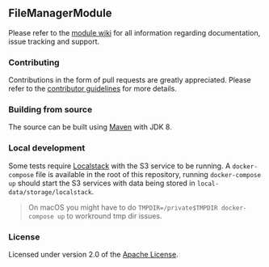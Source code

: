 ## FileManagerModule
Please refer to the [module wiki][] for all information regarding documentation, issue tracking and support.

### Contributing
Contributions in the form of pull requests are greatly appreciated.  Please refer to the [contributor guidelines][] for more details. 

### Building from source
The source can be built using [Maven][] with JDK 8.

### Local development

Some tests require [Localstack][] with the S3 service to be running.
A `docker-compose` file is available in the root of this repository, running `docker-compose up` should start the S3 services with data being stored in `local-data/storage/localstack`.

 > On macOS you might have to do `TMPDIR=/private$TMPDIR docker-compose up` to workround tmp dir issues.

### License
Licensed under version 2.0 of the [Apache License][].

[module wiki]: https://foreach.atlassian.net/wiki/display/AX/FileManagerModule
[contributor guidelines]: https://foreach.atlassian.net/wiki/display/AX/Contributor+guidelines
[Maven]: http://maven.apache.org
[Apache License]: http://www.apache.org/licenses/LICENSE-2.0
[Localstack]: https://github.com/localstack/localstack
